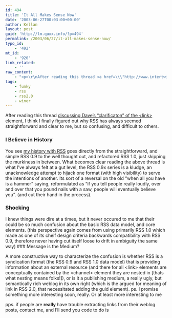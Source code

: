 ```yaml
---
id: 494
title: 'It All Makes Sense Now'
date: '2003-06-27T00:03:00+00:00'
author: Kellan
layout: post
guid: 'http://lm.quxx.info/?p=494'
permalink: /2003/06/27/it-all-makes-sense-now/
typo_id:
    - '492'
mt_id:
    - '920'
link_related:
    - ''
raw_content:
    - "<p>\r\nAfter reading this thread <a href=\\\"http://www.intertwingly.net/blog/1494.html\\\">discussing Dave\\'s \\\"clarificaton\\\" of the &lt;link&gt;</a> element, I think I finally figured out why RSS has always seemed straightforward and clear to me, but so confusing, and difficult to others.  \r\n</p>\r\n<p>\r\n<h3>I Believe in History</h3>\r\nYou see <a href=\\\"http://laughingmeme.org/archives/000004.html\\\">my history with RSS</a> goes directly from the straightforward, and simple RSS 0.9 to the well thought out, and refactored RSS 1.0, just skipping the murkiness in between.  What becomes clear reading the above thread is what I\\'ve always felt at a gut level, the RSS 0.9x series is a kludge, an unacknowledge attempt to hijack one format (with high visibility) to serve the intentions of another.  Its sort of a reversal on the old \\\"when all you have is a hammer\\\" saying, reformulated as \\\"if you tell people really loudly, over and over that you pound nails with a saw, people will eventually believe you\\\". (and cut their hand in the process).  \r\n</p>\r\n<p>\r\n<h3>Shocking</h3>\r\nI knew things were dire at a times, but it never occured to me that their could be so much confusion about the basic RSS data model, and core elements. (this perspective again comes from using primarily RSS 1.0 which made as one of its cheif design criteria backwards compatibility with RSS 0.9, therefore never having cut itself loose to drift in ambiguity the same way)\r\n</p>\r\n<p>\r\n<h3>Message is the Medium?</h3>\r\nA more constructive way to characterize the confusion is whether RSS is a syndication format (the RSS 0.9 and RSS 1.0 data model) that is providing information about an external resource (and there for all &lt;link&gt; elements are conceptually contained by the &lt;channel&gt; element they are nested in [thats what nesting means folks!]), or is it a publishing medium, a really ugly, but semantically rich weblog in its own right (which is the argued for meaning of link in RSS 2.0, that necessitated adding the guid element).\r\n</P>\r\n<p>ps. I promise something more interesting soon, really.  Or at least more interesting to me</p>\r\n<p>pps.  if people are <b>really</b> have trouble extracting links from their weblog posts, contact me, and I\\'ll send you code to do is</b>"
tags:
    - funky
    - rss
    - rss2.0
    - winer
---
```


After reading this thread [discussing Dave’s “clarificaton” of the &lt;link&gt;](http://www.intertwingly.net/blog/1494.html) element, I think I finally figured out why RSS has always seemed straightforward and clear to me, but so confusing, and difficult to others.

### I Believe in History

You see [my history with RSS](http://laughingmeme.org/archives/000004.html) goes directly from the straightforward, and simple RSS 0.9 to the well thought out, and refactored RSS 1.0, just skipping the murkiness in between. What becomes clear reading the above thread is what I’ve always felt at a gut level, the RSS 0.9x series is a kludge, an unacknowledge attempt to hijack one format (with high visibility) to serve the intentions of another. Its sort of a reversal on the old “when all you have is a hammer” saying, reformulated as “if you tell people really loudly, over and over that you pound nails with a saw, people will eventually believe you”. (and cut their hand in the process).  
### Shocking

I knew things were dire at a times, but it never occured to me that their could be so much confusion about the basic RSS data model, and core elements. (this perspective again comes from using primarily RSS 1.0 which made as one of its cheif design criteria backwards compatibility with RSS 0.9, therefore never having cut itself loose to drift in ambiguity the same way) ### Message is the Medium?

A more constructive way to characterize the confusion is whether RSS is a syndication format (the RSS 0.9 and RSS 1.0 data model) that is providing information about an external resource (and there for all &lt;link&gt; elements are conceptually contained by the &lt;channel&gt; element they are nested in [thats what nesting means folks!]), or is it a publishing medium, a really ugly, but semantically rich weblog in its own right (which is the argued for meaning of link in RSS 2.0, that necessitated adding the guid element). ps. I promise something more interesting soon, really. Or at least more interesting to me

pps. if people are **really** have trouble extracting links from their weblog posts, contact me, and I’ll send you code to do is